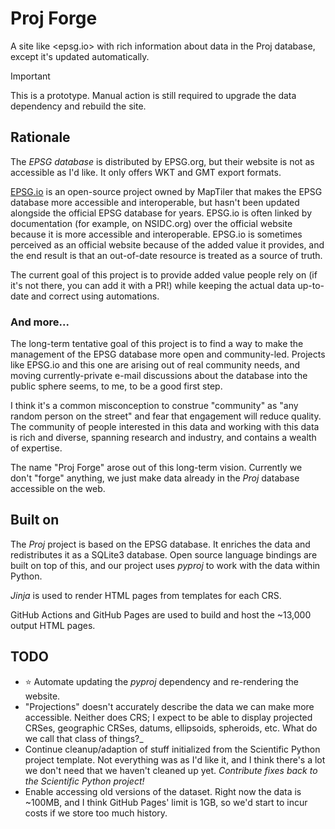 # Proj Forge

A site like <epsg.io> with rich information about data in the Proj database,
except it's updated automatically.

> [!IMPORTANT]
>
> This is a prototype. Manual action is still required to upgrade the data
> dependency and rebuild the site.

## Rationale

The _EPSG database_ is distributed by EPSG.org, but their website is not as
accessible as I'd like. It only offers WKT and GMT export formats.

[EPSG.io](https://github.com/maptiler/epsg.io) is an open-source project owned
by MapTiler that makes the EPSG database more accessible and interoperable, but
hasn't been updated alongside the official EPSG database for years. EPSG.io is
often linked by documentation (for example, on NSIDC.org) over the official
website because it is more accessible and interoperable. EPSG.io is sometimes
perceived as an official website because of the added value it provides, and the
end result is that an out-of-date resource is treated as a source of truth.

The current goal of this project is to provide added value people rely on (if
it's not there, you can add it with a PR!) while keeping the actual data
up-to-date and correct using automations.

### And more...

The long-term tentative goal of this project is to find a way to make the
management of the EPSG database more open and community-led. Projects like
EPSG.io and this one are arising out of real community needs, and moving
currently-private e-mail discussions about the database into the public sphere
seems, to me, to be a good first step.

I think it's a common misconception to construe "community" as "any random
person on the street" and fear that engagement will reduce quality. The
community of people interested in this data and working with this data is rich
and diverse, spanning research and industry, and contains a wealth of expertise.

The name "Proj Forge" arose out of this long-term vision. Currently we don't
"forge" anything, we just make data already in the _Proj_ database accessible on
the web.

## Built on

The _Proj_ project is based on the EPSG database. It enriches the data and
redistributes it as a SQLite3 database. Open source language bindings are built
on top of this, and our project uses _pyproj_ to work with the data within
Python.

_Jinja_ is used to render HTML pages from templates for each CRS.

GitHub Actions and GitHub Pages are used to build and host the ~13,000 output
HTML pages.

## TODO

- :star: Automate updating the _pyproj_ dependency and re-rendering the website.
- "Projections" doesn't accurately describe the data we can make more
  accessible. Neither does CRS; I expect to be able to display projected CRSes,
  geographic CRSes, datums, ellipsoids, spheroids, etc. What do we call that
  class of things?\_
- Continue cleanup/adaption of stuff initialized from the Scientific Python
  project template. Not everything was as I'd like it, and I think there's a lot
  we don't need that we haven't cleaned up yet. _Contribute fixes back to the
  Scientific Python project!_
- Enable accessing old versions of the dataset. Right now the data is ~100MB,
  and I think GitHub Pages' limit is 1GB, so we'd start to incur costs if we
  store too much history.

